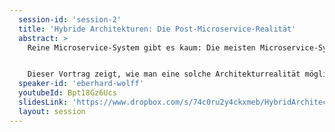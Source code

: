 ```yaml
---
  session-id: 'session-2'
  title: 'Hybride Architekturen: Die Post-Microservice-Realität'
  abstract: >
    Reine Microservice-System gibt es kaum: Die meisten Microservice-Systeme integrieren Systeme, die eine andere Architektur haben. Oder vorhandene System werden zu Microservice migriert. Eine Migration kann sehr lange dauern, sodass oft nur Teile als Microservices vorliegen. So entstehen hybride Architekturen, bei der verschiedene Architekturansätze koexistieren. Dieses Chaos hat nicht nur Nachteile, sondern kann sogar Teil einer Lösung sein, um Systeme langfristig weiterzuentwickeln. 


    Dieser Vortrag zeigt, wie man eine solche Architekturrealität möglichst produktiv nutzt.
  speaker-id: 'eberhard-wolff'
  youtubeId: Bpt18Gz6Ucs
  slidesLink: 'https://www.dropbox.com/s/74c0ru2y4ckxmeb/HybridArchitecturesThePostMicroservicesReality.pdf?dl=0'
  layout: session
---
```

